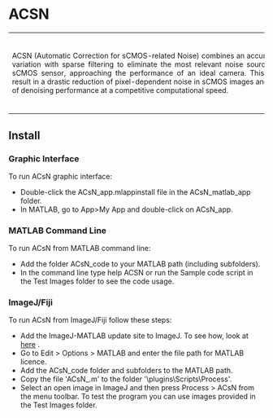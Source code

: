 ACSN
=====
<div> 
	<table frame=void rules=none>
		<tr>
			<td width="75%">
				<div style="width:650px;float:left;text-align:justify" align="left" >
					ACSN (Automatic Correction for sCMOS-related Noise) combines an accurate estimation of noise variation with sparse filtering to eliminate the most relevant noise sources in the images of a sCMOS sensor, approaching the performance of an ideal camera. This near-ideal conditions result in a drastic reduction of pixel-dependent noise in sCMOS images and an enhanced stability of denoising performance at a competitive computational speed.
				</div>
			</td>
			<td width="25%">
				<div style="width:150px;float:right;" align="right">
					<img src="Picture2.jpg" width=150 height=150>
				</div>
			</td>
		</tr>
	</table>	
	<!-- <div style="clear:both"></div>  -->
</div>

## Install ##
### Graphic Interface ###
To run ACsN graphic interface:

 - Double-click the ACsN_app.mlappinstall file in the ACsN_matlab_app folder.
 - In MATLAB, go to App>My App and double-click on ACsN_app.

### MATLAB Command Line ###
To run ACsN from MATLAB command line:

 - Add the folder ACsN_code to your MATLAB path (including subfolders).
 - In the command line type help ACSN or run the Sample code script in the Test Images folder to see the code usage.

### ImageJ/Fiji ###
To run ACsN from ImageJ/Fiji follow these steps:

 - Add the ImageJ-MATLAB update site to ImageJ. To see how, look at [here][ImageJ-MATLAB] .
 - Go to Edit > Options > MATLAB and enter the file path for MATLAB licence.
 - Add the ACsN_code folder and subfolders to the MATLAB path.
 - Copy the file 'ACsN_.m' to the folder '<ImageJ installation folder name>\plugins\Scripts\Process\'.
 - Select an open image in ImageJ and then press Process > ACsN from the menu toolbar. To test the program you can use images provided in the Test Images folder.

[ImageJ-MATLAB]: https://imagej.net/MATLAB_Scripting#Prerequisites

